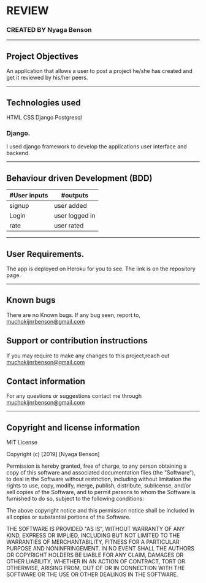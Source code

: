 # REVIEW
### CREATED BY  Nyaga Benson

----------------------------------------------------------------------

## Project Objectives
An application that allows a user to post a project he/she has created and get it reviewed by his/her peers.


----------------------------------------------------------------------

## Technologies used
HTML
CSS
Django
Postgresql

### Django.
I used django framework to develop the applications user interface and backend.



-----------------------------------------------------------------------------

## Behaviour driven Development (BDD)
|#User inputs   |  #outputs |         
|---------------|-------------------|
| signup                |user added |
|Login     | user logged in|
|rate| user rated|
---------------------------------------------------------------------------------

## User Requirements.
The app is deployed on Heroku for you to see. The link is on the repository page.

---------------------------------------------------------------------

## Known bugs
There are no Known bugs. If any bug seen, report to, muchokijnrbenson@gmail.com

## Support or contribution instructions
If you may require to make any changes to this project,reach out muchokijnrbenson@gmail.com


## Contact information
For any questions or suggestions contact me through muchokijnrbenson@gmail.com


-----------------------------------------------------------------------------
## Copyright and license information

MIT License

Copyright (c) [2019] [Nyaga Benson]

Permission is hereby granted, free of charge, to any person obtaining a copy
of this software and associated documentation files (the "Software"), to deal
in the Software without restriction, including without limitation the rights
to use, copy, modify, merge, publish, distribute, sublicense, and/or sell
copies of the Software, and to permit persons to whom the Software is
furnished to do so, subject to the following conditions:

The above copyright notice and this permission notice shall be included in all
copies or substantial portions of the Software.

THE SOFTWARE IS PROVIDED "AS IS", WITHOUT WARRANTY OF ANY KIND, EXPRESS OR
IMPLIED, INCLUDING BUT NOT LIMITED TO THE WARRANTIES OF MERCHANTABILITY,
FITNESS FOR A PARTICULAR PURPOSE AND NONINFRINGEMENT. IN NO EVENT SHALL THE
AUTHORS OR COPYRIGHT HOLDERS BE LIABLE FOR ANY CLAIM, DAMAGES OR OTHER
LIABILITY, WHETHER IN AN ACTION OF CONTRACT, TORT OR OTHERWISE, ARISING FROM,
OUT OF OR IN CONNECTION WITH THE SOFTWARE OR THE USE OR OTHER DEALINGS IN THE
SOFTWARE.
